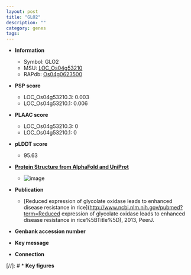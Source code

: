 ```yaml
---
layout: post
title: "GLO2"
description: ""
category: genes
tags: 
---
```


* **Information**  
    + Symbol: GLO2  
    + MSU: [LOC_Os04g53210](http://rice.plantbiology.msu.edu/cgi-bin/ORF_infopage.cgi?orf=LOC_Os04g53210)  
    + RAPdb: [Os04g0623500](http://rapdb.dna.affrc.go.jp/viewer/gbrowse_details/irgsp1?name=Os04g0623500)  

* **PSP score**  
    + LOC_Os04g53210.3: 0.003 
    + LOC_Os04g53210.1: 0.006 

* **PLAAC score**  
    + LOC_Os04g53210.3: 0 
    + LOC_Os04g53210.1: 0 

* **pLDDT score**
    + 95.63

* **[Protein Structure from AlphaFold and UniProt](https://www.uniprot.org/uniprotkb/Q7FAS1/entry#structure)**
    + ![image](https://ricepsp.github.io/images/Q7/AF-Q7FAS1-F1.png)

* **Publication**  
    + [Reduced expression of glycolate oxidase leads to enhanced disease resistance in rice](http://www.ncbi.nlm.nih.gov/pubmed?term=Reduced expression of glycolate oxidase leads to enhanced disease resistance in rice%5BTitle%5D), 2013, PeerJ.

* **Genbank accession number**  

* **Key message**  

* **Connection**  

[//]: # * **Key figures**  


